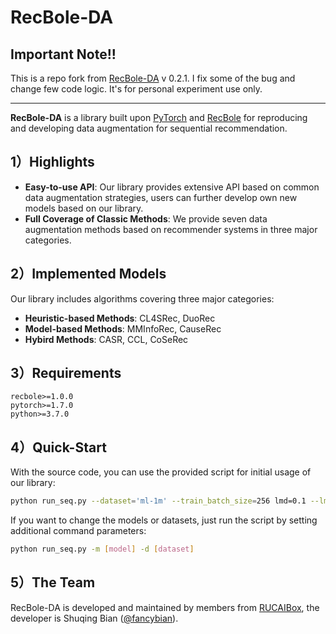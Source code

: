 # RecBole-DA

## Important Note!!  


This is a repo fork from [RecBole-DA](https://github.com/RUCAIBox/RecBole-DA) v 0.2.1. I fix some of the bug and change few code logic. It's for personal experiment use only.  

----

**RecBole-DA** is a library built upon [PyTorch](https://pytorch.org) and [RecBole](https://github.com/RUCAIBox/RecBole) for reproducing and developing data augmentation for sequential recommendation. 

## 1）Highlights

* **Easy-to-use API**:
    Our library provides extensive API based on common data augmentation strategies, users can further develop own new models based on our library.
* **Full Coverage of Classic Methods**:
    We provide seven data augmentation methods based on recommender systems in three major categories.

## 2）Implemented Models

Our library includes algorithms covering three major categories:

* **Heuristic-based Methods**: CL4SRec, DuoRec
* **Model-based Methods**: MMInfoRec, CauseRec
* **Hybird Methods**: CASR, CCL, CoSeRec

## 3）Requirements

```
recbole>=1.0.0
pytorch>=1.7.0
python>=3.7.0
```

## 4）Quick-Start

With the source code, you can use the provided script for initial usage of our library:

```bash
python run_seq.py --dataset='ml-1m' --train_batch_size=256 lmd=0.1 --lmd_sem=0.1 --model='CL4SRec' --contrast='us_x' --sim='dot' --tau=1
```

If you want to change the models or datasets, just run the script by setting additional command parameters:

```bash
python run_seq.py -m [model] -d [dataset]
```

## 5）The Team

RecBole-DA is developed and maintained by members from [RUCAIBox](http://aibox.ruc.edu.cn/), the developer is Shuqing Bian ([@fancybian](https://github.com/fancybian)).
